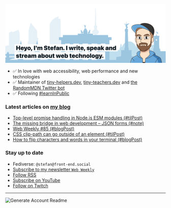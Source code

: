 <img alt="Heyo, I'm Stefan. I write and speak about web technology." src="https://raw.githubusercontent.com/stefanjudis/stefanjudis/main/screenshot.png">

- ✅ In love with web accessibility, web performance and new technologies
- ✅ Maintainer of [tiny-helpers.dev](https://tiny-helpers.dev), [tiny-teachers.dev](https://tiny-teachers.dev/) and [the RandomMDN Twitter bot](https://twitter.com/randomMDN)
- ✅ Following [#learnInPublic](https://www.stefanjudis.com/today-i-learned/)
### Latest articles on [my blog](https://www.stefanjudis.com)

<!-- BLOG-POST-LIST:START -->
- [Top-level promise handling in Node.js ESM modules &lpar;#tilPost&rpar;](https://www.stefanjudis.com/today-i-learned/top-level-promise-handling-in-node-js/)
- [The missing bridge in web development – JSON forms &lpar;#note&rpar;](https://www.stefanjudis.com/notes/the-missing-bridge-in-web-development-json-forms/)
- [Web Weekly #85 &lpar;#blogPost&rpar;](https://www.stefanjudis.com/blog/web-weekly-85/)
- [CSS clip-path can go outside of an element &lpar;#tilPost&rpar;](https://www.stefanjudis.com/today-i-learned/css-clip-path-can-go-outside-of-an-element/)
- [How to flip characters and words in your terminal &lpar;#blogPost&rpar;](https://www.stefanjudis.com/blog/how-to-flip-characters-and-words-in-your-terminal/)
<!-- BLOG-POST-LIST:END -->

### Stay up to date

- Fediverse: `@stefan@front-end.social`
- [Subscribe to my newsletter `Web Weekly`](https://webweekly.email/)
- [Follow RSS](https://www.stefanjudis.com/feeds/)
- [Subscribe on YouTube](https://youtube.com/c/stefanjudis)
- [Follow on Twitch](https://www.twitch.tv/stefanjudis)

---

![Generate Account Readme](https://github.com/stefanjudis/stefanjudis/workflows/Generate%20Account%20Readme/badge.svg)
